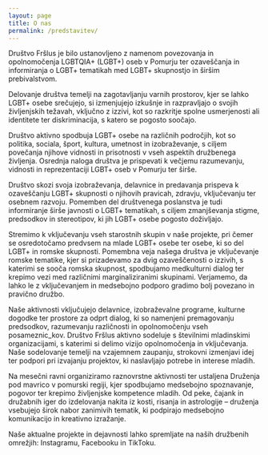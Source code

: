 ```yaml
---
layout: page
title: O nas
permalink: /predstavitev/
---
```


Društvo Fršlus je bilo ustanovljeno z namenom povezovanja in opolnomočenja LGBTQIA+ (LGBT+) oseb v Pomurju ter ozaveščanja in informiranja o LGBT+ tematikah med LGBT+ skupnostjo in širšim prebivalstvom.  

Delovanje društva temelji na zagotavljanju varnih prostorov, kjer se lahko LGBT+ osebe srečujejo, si izmenjujejo izkušnje in razpravljajo o svojih življenjskih težavah, vključno z izzivi, kot so razkritje spolne usmerjenosti ali identitete ter diskriminacija, s katero se pogosto soočajo.  

Društvo aktivno spodbuja LGBT+ osebe na različnih področjih, kot so politika, sociala, šport, kultura, umetnost in izobraževanje, s ciljem povečanja njihove vidnosti in prisotnosti v vseh aspektih družbenega življenja. Osrednja naloga društva je prispevati k večjemu razumevanju, vidnosti in reprezentaciji LGBT+ oseb v Pomurju ter širše.  

Društvo skozi svoja izobraževanja, delavnice in predavanja prispeva k ozaveščanju LGBT+ skupnosti o njihovih pravicah, zdravju, vključevanju ter osebnem razvoju. Pomemben del društvenega poslanstva je tudi informiranje širše javnosti o LGBT+ tematikah, s ciljem zmanjševanja stigme, predsodkov in stereotipov, ki jih LGBT+ osebe pogosto doživljajo.  

Stremimo k vključevanju vseh starostnih skupin v naše projekte, pri čemer se osredotočamo predvsem na mlade LGBT+ osebe ter osebe, ki so del LGBT+ in romske skupnosti. Pomembna veja našega društva je vključevanje romske tematike, kjer si prizadevamo za dvig ozaveščenosti o izzivih, s katerimi se sooča romska skupnost, spodbujamo medkulturni dialog ter krepimo vezi med različnimi marginaliziranimi skupinami. Verjamemo, da lahko le z vključevanjem in medsebojno podporo gradimo bolj povezano in pravično družbo.  

Naše aktivnosti vključujejo delavnice, izobraževalne programe, kulturne dogodke ter prostore za odprt dialog, ki so namenjeni premagovanju predsodkov, razumevanju različnosti in opolnomočenju vseh posameznic_kov. Društvo Fršlus aktivno sodeluje s številnimi mladinskimi organizacijami, s katerimi si delimo vizijo opolnomočenja in vključevanja. Naše sodelovanje temelji na vzajemnem zaupanju, strokovni izmenjavi idej ter podpori pri izvajanju projektov, ki naslavljajo potrebe in interese mladih.  

Na mesečni ravni organiziramo raznovrstne aktivnosti ter ustaljena Druženja pod mavrico v pomurski regiji, kjer spodbujamo medsebojno spoznavanje, pogovor ter krepimo življenjske kompetence mladih. Od peke, čajank in družabnih iger do izdelovanja nakita iz kosti, risanja in astrologije – druženja vsebujejo širok nabor zanimivih tematik, ki podpirajo medsebojno komunikacijo in kreativno izražanje.  

Naše aktualne projekte in dejavnosti lahko spremljate na naših družbenih omrežjih: Instagramu, Facebooku in TikToku.

